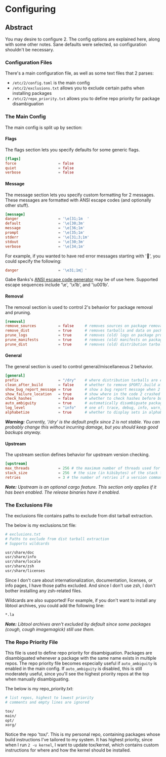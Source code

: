 # Configuring

## Abstract
You may desire to configure 2. The config options are explained here, along
with some other notes. Sane defaults were selected, so configuration shouldn't
be necessary.

### Configuration Files
There's a main configuration file, as well as some text files that 2 parses:
- ``/etc/2/config.toml`` is the main config
- ``/etc/2/exclusions.txt`` allows you to exclude certain paths when installing
packages
- ``/etc/2/repo_priority.txt`` allows you to define repo priority for package
disambiguation

### The Main Config
The main config is split up by section:

#### Flags
The flags section lets you specify defaults for some generic flags.
```toml
[flags]
force                   = false
quiet                   = false
verbose                 = false
```

#### Message
The message section lets you specify custom formatting for 2 messages. These
messages are formatted with ANSI escape codes (and optionally other stuff).

```toml
[message]
danger                  = '\e[31;1m  '
default                 = '\e[30;3m'
message                 = '\e[36;1m'
prompt                  = '\e[35;1m'
stderr                  = '\e[31;3;1m'
stdout                  = '\e[30;3m'
verbose                 = '\e[34;1m'
```

For example, if you wanted to have red error messages starting with '🤯', you
could specify the following:
```toml
danger                  = '\e31;1m🤯 '
```

Gabe Banks's [ANSI escape code generator](https://ansi.gabebanks.net/) may be of
use here. Supported escape sequences include '\e', '\x1b', and '\u001b'.

#### Removal
The removal section is used to control 2's behavior for package removal and
pruning.
```toml
[removal]
remove_sources          = false     # removes sources on package removal
remove_dist             = true      # removes tarballs and data on package removal
prune_logs              = true      # removes (old) logs on package pruning
prune_manifests         = true      # removes (old) manifests on package pruning
prune_dist              = true      # removes (old) distribution tarballs on package pruning
```

#### General
The general section is used to control general/miscellaneous 2 behavior.
```toml
[general]
prefix                  = "/dry"    # where distribution tarballs are extracted to
clean_after_build       = false     # whether to remove $PORT/.build after a package is built
show_bug_report_message = true      # show a bug report message when 2 crashes
show_failure_location   = true      # show where in the code 2 crashed
check_hashes            = false     # whether to check hashes before builds
auto_ambiguity          = true      # automatically disambiguate packages according to repo_priority
log_level               = "info"    # one of: trace, debug, info, warn, error
alphabetize             = true      # whether to display sets in alphabetical order
```

***Warning:** Currently, '/dry' is the default prefix since 2 is not stable.
You can probably change this without incurring damage, but you should keep good
backups anyway.*

#### Upstream
The upstream section defines behavior for upstream version checking.
```toml
[upstream]
max_threads             = 256 # the maximum number of threads used for upstream version checking
stack_size              = 256  # the size (in kibibytes) of the stack for each thread
retries                 = 3 # the number of retries if a version command fails
```

***Note:** Upstream is an optional cargo feature. This section only applies if
it has been enabled. The release binaries have it enabled.*

### The Exclusions File
The exclusions file contains paths to exclude from dist tarball extraction.

The below is my exclusions.txt file:
```bash
# exclusions.txt
# Paths to exclude from dist tarball extraction
# Supports wildcards

usr/share/doc
usr/share/info
usr/share/locale
usr/share/zsh
usr/share/licenses
```

Since I don't care about internationalization, documentation, licenses, or info
pages, I have those paths excluded. And since I don't use zsh, I don't bother
installing any zsh-related files.

Wildcards are also supported! For example, if you don't want to install any
libtool archives, you could add the following line:
```bash
*.la
```

***Note:** Libtool archives aren't excluded by default since some packages
(cough, cough imagemagick) still use them.*

### The Repo Priority File
This file is used to define repo priority for disambiguation. Packages are
disambiguated whenever a package with the same name exists in multiple repos.
The repo priority file becomes especially useful if ``auto_ambiguity`` is
enabled in the main config. If ``auto_ambiguity`` is disabled, this is still
moderately useful, since you'll see the highest priority repos at the top when
manually disambiguating.

The below is my repo_priority.txt:
```bash
# list repos, highest to lowest priority
# comments and empty lines are ignored

tox/
main/
opt/
xorg/
```

Notice the repo 'tox/'. This is my personal repo, containing packages whose
build instructions I've tailored to my system. It has highest priority, since
when I run ``2 -u kernel``, I want to update tox/kernel, which contains custom
instructions for where and how the kernel should be installed.
